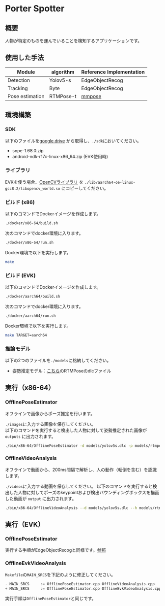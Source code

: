 # Porter Spotter

## 概要
人物が特定のものを運んでいることを検知するアプリケーションです。

## 使用した手法
| Module | algorithm | Reference Implementation
| --- | ----------- |-----
| Detection | Yolov5-s | EdgeObjectRecog
| Tracking | Byte | EdgeObjectRecog
| Pose estimation | RTMPose-t | [mmpose](https://github.com/open-mmlab/mmpose/tree/main/projects/rtmpose)

## 環境構築

### SDK
以下のファイルを[google drive](https://drive.google.com/drive/folders/1-EoS-5tb6C_o_Mv5DT107SuXkUN8cH_W) から取得し、`./sdk`においてください。
- snpe-1.68.0.zip
- android-ndk-r17c-linux-x86_64.zip (EVK使用時)

### ライブラリ
EVKを使う場合、[OpenCVライブラリ](https://drive.google.com/drive/folders/14S_pn7pJF18ZJoPApeReiHndeNvIlDr2) を `./lib/aarch64-oe-linux-gcc8.2/libopencv_world.so` にコピーしてください。

### ビルド (x86)
以下のコマンドでDockerイメージを作成します。
```bash
./docker/x86-64/build.sh
```

次のコマンドでdocker環境に入ります。
```bash
./docker/x86-64/run.sh
```

Docker環境で以下を実行します。
```bash
make
```

### ビルド (EVK)
以下のコマンドでDockerイメージを作成します。
```bash
./docker/aarch64/build.sh
```

次のコマンドでdocker環境に入ります。
```bash
./docker/aarch64/run.sh
```

Docker環境で以下を実行します。
```bash
make TARGET=aarch64
```

### 推論モデル
以下の2つのファイルを`./models`に格納してください。  
- 姿勢推定モデル：[こちら](https://drive.google.com/file/d/13cT1FtoMZ7mRD3-Me9qZJP0hl5TyAz1P/view?usp=drive_link)のRTMPoseのdlcファイル

## 実行（x86-64）

### OfflinePoseEstimator
オフラインで画像からポーズ推定を行います。

`./images`に入力する画像を保存してください。  
以下のコマンドを実行すると検出した人物に対して姿勢推定された画像が `outputs` に出力されます。
```bash
./bin/x86-64/OfflinePoseEstimator -d models/yolov5s.dlc -p models/rtmpose.dlc images/*.jpg
```

### OfflineVideoAnalysis
オフラインで動画から、200ms間隔で解析し、人の動作（転倒を含む）を認識します。

`./videos`に入力する動画を保存してください。
以下のコマンドを実行すると検出した人物に対してポーズのkeypointおよび検出バウンディングボックスを描画した動画が `output` に出力されます。
```bash
./bin/x86-64/OfflineVideoAnalysis --d models/yolov5s.dlc --h models/rtmpose.dlc --a ./models/stgcn.dlc --input_video videos/sample.mp4 --output_dir output --output_video --person_box --skeleton
```

## 実行（EVK）

### OfflinePoseEstimator
実行する手順がEdgeObjectRecogと同様です。[参照](https://github.com/SafieDev/EdgeObjectRecog/tree/main/standalone#%E5%AE%9F%E8%A1%8Cevk)

### OfflineEvkVideoAnalysis
`Makefile`の`MAIN_SRCS`を下記のように修正してください。
```cpp
- MAIN_SRCS		:= OfflinePoseEstimator.cpp OfflineVideoAnalysis.cpp 
+ MAIN_SRCS		:= OfflinePoseEstimator.cpp OfflineEvkVideoAnalysis.cpp 
```
実行手順は`OfflinePoseEstimator`と同じです。

